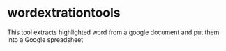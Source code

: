 # wordextrationtools
This tool extracts highlighted word from a google document and put them into a Google spreadsheet
